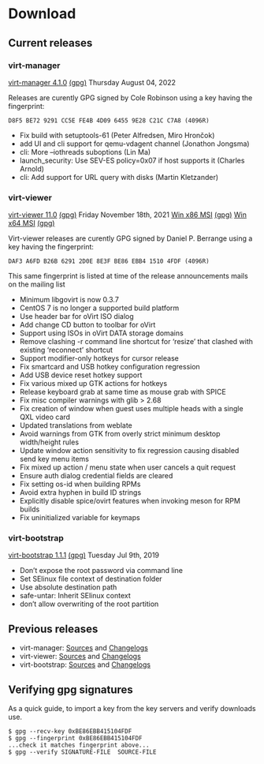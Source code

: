 # Download

## Current releases

### virt-manager

[virt-manager 4.1.0](https://releases.pagure.org/virt-manager/virt-manager-4.1.0.tar.gz) [(gpg)](https://releases.pagure.org/virt-manager/virt-manager-4.1.0.tar.gz.asc) Thursday August 04, 2022

Releases are curently GPG signed by Cole Robinson using
a key having the fingerprint:

```
D8F5 BE72 9291 CC5E FE4B 4D09 6455 9E28 C21C C7A8 (4096R)
```

* Fix build with setuptools-61 (Peter Alfredsen, Miro Hrončok)
* add UI and cli support for qemu-vdagent channel (Jonathon Jongsma)
* cli: More –iothreads suboptions (Lin Ma)
* launch_security: Use SEV-ES policy=0x07 if host supports it (Charles Arnold)
* cli: Add support for URL query with disks (Martin Kletzander)

### virt-viewer

[virt-viewer 11.0](https://releases.pagure.org/virt-viewer/virt-viewer-11.0.tar.xz)
[(gpg)](https://releases.pagure.org/virt-viewer/virt-viewer-11.0.tar.xz.asc)
Friday November 18th, 2021
[Win x86 MSI](https://releases.pagure.org/virt-viewer/virt-viewer-x86-11.0-1.0.msi)
[(gpg)](https://releases.pagure.org/virt-viewer/virt-viewer-x86-11.0-1.0.msi.asc)
[Win x64 MSI](https://releases.pagure.org/virt-viewer/virt-viewer-x64-11.0-1.0.msi)
[(gpg)](https://releases.pagure.org/virt-viewer/virt-viewer-x64-11.0-1.0.msi.asc)

Virt-viewer releases are curently GPG signed by Daniel P. Berrange using
a key having the fingerprint:

```
DAF3 A6FD B26B 6291 2D0E 8E3F BE86 EBB4 1510 4FDF (4096R)
```

This same fingerprint is listed at time of the release announcements mails
on the mailing list

* Minimum libgovirt is now 0.3.7
* CentOS 7 is no longer a supported build platform
* Use header bar for oVirt ISO dialog
* Add change CD button to toolbar for oVirt
* Support using ISOs in oVirt DATA storage domains
* Remove clashing -r command line shortcut for ‘resize’ that clashed with
  existing ‘reconnect’ shortcut
* Support modifier-only hotkeys for cursor release
* Fix smartcard and USB hotkey configuration regression
* Add USB device reset hotkey support
* Fix various mixed up GTK actions for hotkeys
* Release keyboard grab at same time as mouse grab with SPICE
* Fix misc compiler warnings with glib > 2.68
* Fix creation of window when guest uses multiple heads with a single QXL
  video card
* Updated translations from weblate
* Avoid warnings from GTK from overly strict minimum desktop width/height rules
* Update window action sensitivity to fix regression causing disabled send key
  menu items
* Fix mixed up action / menu state when user cancels a quit request
* Ensure auth dialog credential fields are cleared
* Fix setting os-id when building RPMs
* Avoid extra hyphen in build ID strings
* Explicitly disable spice/ovirt features when invoking meson for RPM builds
* Fix uninitialized variable for keymaps

### virt-bootstrap

[virt-bootstrap 1.1.1](https://releases.pagure.org/virt-bootstrap/virt-bootstrap-1.1.1.tar.gz) [(gpg)](https://releases.pagure.org/virt-bootstrap/virt-bootstrap-1.1.1.tar.gz.sig) Tuesday Jul 9th, 2019

* Don’t expose the root password via command line
* Set SElinux file context of destination folder
* Use absolute destination path
* safe-untar: Inherit SElinux context
* don’t allow overwriting of the root partition

## Previous releases

* virt-manager: [Sources](https://releases.pagure.org/virt-manager/) and [Changelogs](https://github.com/virt-manager/virt-manager/blob/master/NEWS.md)
* virt-viewer: [Sources](https://releases.pagure.org/virt-viewer/) and [Changelogs](https://gitlab.com/virt-viewer/virt-viewer/-/raw/master/NEWS)
* virt-bootstrap: [Sources](https://releases.pagure.org/virt-bootstrap/) and [Changelogs](https://github.com/virt-manager/virt-bootstrap/blob/master/NEWS.md)

## Verifying gpg signatures

As a quick guide, to import a key from the key servers and verify downloads use.

```
$ gpg --recv-key 0xBE86EBB415104FDF
$ gpg --fingerprint 0xBE86EBB415104FDF
...check it matches fingerprint above...
$ gpg --verify SIGNATURE-FILE  SOURCE-FILE
```
